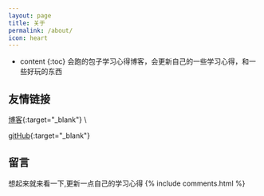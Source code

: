 ```yaml
---
layout: page
title: 关于
permalink: /about/
icon: heart
---
```


* content
{:toc}
会跑的包子学习心得博客，会更新自己的一些学习心得，和一些好玩的东西



## 友情链接

[博客](http://blog.xiawan.space/){:target="_blank"} \

[gitHub](https://github.com/RuningBun){:target="_blank"}

## 留言
想起来就来看一下,更新一点自己的学习心得
{% include comments.html %}

